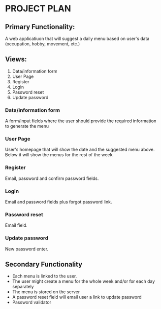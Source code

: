 # PROJECT PLAN

## Primary Functionality:
A web applicatiuon that will suggest a daily menu based on user's data (occupation, hobby, movement, etc.)

## Views:
1. Data/information form
2. User Page
3. Register
4. Login
5. Password reset
6. Update password 


### Data/information form
A form/input fields where the user should provide the required information to generate the menu

### User Page
User's homepage that will show the date and the suggested menu above.
Below it will show the menus for the rest of the week.

### Register
Email, password and confirm password fields.

### Login
Email and password fields plus forgot password link.

### Password reset
Email field.

### Update password
New password enter.

## Secondary Functionality
- Each menu is linked to the user.
- The user might create a menu for the whole week and/or for each day separately
- The menu is stored on the server
- A password reset field will email user a link to update password
- Password validator